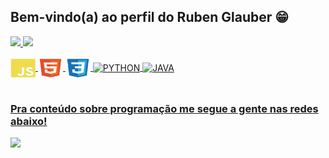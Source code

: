 ## Bem-vindo(a) ao perfil do Ruben Glauber 😁

 <div>
   <a href="https://github.com/ruben-glauber">
   <img height="180em" src="https://github-readme-stats.vercel.app/api?username=ruben-glauber&show_icons=true&theme=tokyonight&include_all_commits=true&count_private=true"/>
   <img height="180em" src="https://github-readme-stats.vercel.app/api/top-langs/?username=ruben-glauber&layout=compact&langs_count=6&theme=tokyonight"/>

</div>
<div style="display: inline_block"><br>
  <img align="center" alt="Js" height="30" width="40" src="https://raw.githubusercontent.com/devicons/devicon/master/icons/javascript/javascript-plain.svg">
  <img align="center" alt="HTML" height="30" width="40" src="https://raw.githubusercontent.com/devicons/devicon/master/icons/html5/html5-original.svg">
  <img align="center" alt="CSS" height="30" width="40" src="https://raw.githubusercontent.com/devicons/devicon/master/icons/css3/css3-original.svg">
 <img align="center" alt="PYTHON" height="30" widht="40" src="https://cdn.jsdelivr.net/gh/devicons/devicon/icons/python/python-original-wordmark.svg" />
 <img align="center" alt="JAVA" height="30" widht="40" src="https://cdn.jsdelivr.net/gh/devicons/devicon/icons/java/java-original-wordmark.svg" />
</div>
 
 <br>
 
  ### Pra conteúdo sobre programação me segue a gente nas redes abaixo!
 
<div> 
  <a href="https://https://www.linkedin.com/in/ruben-lima-50a91722b/" target="_blank"><img src="https://img.shields.io/badge/-LinkedIn-%230077B5?style=for-the-badge&logo=linkedin&logoColor=white" target="_blank"></a> 
 
  </div>
